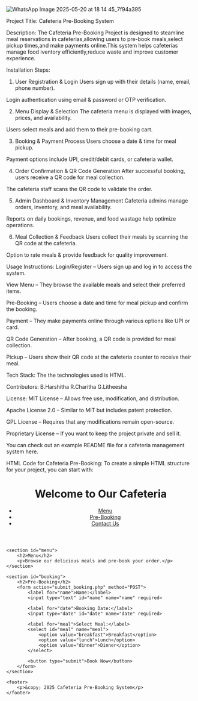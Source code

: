 ![WhatsApp Image 2025-05-20 at 18 14 45_7f94a395](https://github.com/user-attachments/assets/abbb3cd0-f39a-4983-863b-d97317ae4229)

Project Title: Cafeteria Pre-Booking System

Description: The Cafeteria Pre-Booking Project is designed to steamline meal reservations in cafeterias,allowing users to pre-book meals,select pickup times,and make payments online.This system helps
cafeterias manage food iventory efficiently,reduce waste and improve customer experience.

Installation Steps: 
1. User Registration & Login
Users sign up with their details (name, email, phone number).

Login authentication using email & password or OTP verification.

2. Menu Display & Selection
The cafeteria menu is displayed with images, prices, and availability.

Users select meals and add them to their pre-booking cart.

3. Booking & Payment Process
Users choose a date & time for meal pickup.

Payment options include UPI, credit/debit cards, or cafeteria wallet.

4. Order Confirmation & QR Code Generation
After successful booking, users receive a QR code for meal collection.

The cafeteria staff scans the QR code to validate the order.

5. Admin Dashboard & Inventory Management
Cafeteria admins manage orders, inventory, and meal availability.

Reports on daily bookings, revenue, and food wastage help optimize operations.

6. Meal Collection & Feedback
Users collect their meals by scanning the QR code at the cafeteria.

Option to rate meals & provide feedback for quality improvement.

Usage Instructions: 
Login/Register – Users sign up and log in to access the system.

View Menu – They browse the available meals and select their preferred items.

Pre-Booking – Users choose a date and time for meal pickup and confirm the booking.

Payment – They make payments online through various options like UPI or card.

QR Code Generation – After booking, a QR code is provided for meal collection.

Pickup – Users show their QR code at the cafeteria counter to receive their meal.

Tech Stack: The  the technologies used is HTML.

Contributors: B.Harshitha
              R.Charitha
              G.Litheesha

License: 
MIT License – Allows free use, modification, and distribution.

Apache License 2.0 – Similar to MIT but includes patent protection.

GPL License – Requires that any modifications remain open-source.

Proprietary License – If you want to keep the project private and sell it.

You can check out an example README file for a cafeteria management system here.

HTML Code for Cafeteria Pre-Booking:
To create a simple HTML structure for your project, you can start with:

<!DOCTYPE html>
<html lang="en">
<head>
    <meta charset="UTF-8">
    <meta name="viewport" content="width=device-width, initial-scale=1.0">
    <title>Cafeteria Pre-Booking</title>
    <link rel="stylesheet" href="styles.css">
</head>
<body>
    <header>
        <h1>Welcome to Our Cafeteria</h1>
        <nav>
            <ul>
                <li><a href="#menu">Menu</a></li>
                <li><a href="#booking">Pre-Booking</a></li>
                <li><a href="#contact">Contact Us</a></li>
            </ul>
        </nav>
    </header>

    <section id="menu">
        <h2>Menu</h2>
        <p>Browse our delicious meals and pre-book your order.</p>
    </section>

    <section id="booking">
        <h2>Pre-Booking</h2>
        <form action="submit_booking.php" method="POST">
            <label for="name">Name:</label>
            <input type="text" id="name" name="name" required>
            
            <label for="date">Booking Date:</label>
            <input type="date" id="date" name="date" required>
            
            <label for="meal">Select Meal:</label>
            <select id="meal" name="meal">
                <option value="breakfast">Breakfast</option>
                <option value="lunch">Lunch</option>
                <option value="dinner">Dinner</option>
            </select>
            
            <button type="submit">Book Now</button>
        </form>
    </section>

    <footer>
        <p>&copy; 2025 Cafeteria Pre-Booking System</p>
    </footer>
</body>
</html>
